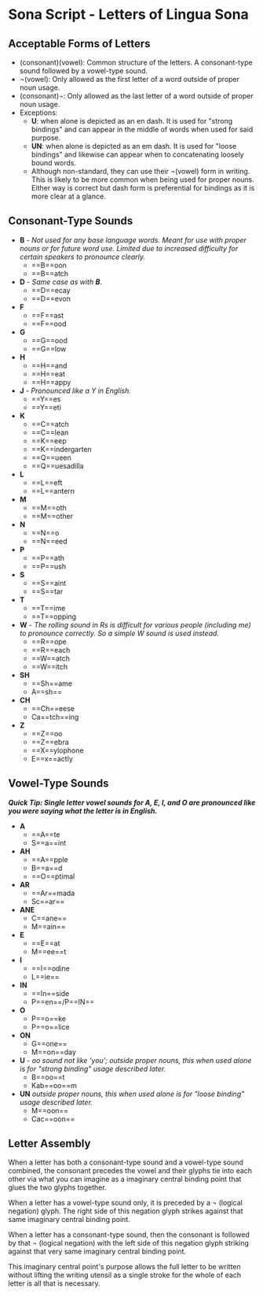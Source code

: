 # Sona Script - Letters of Lingua Sona

## Acceptable Forms of Letters
- (consonant)(vowel): Common structure of the letters. A consonant-type sound followed by a vowel-type sound. 
- ¬(vowel): Only allowed as the first letter of a word outside of proper noun usage. 
- (consonant)¬: Only allowed as the last letter of a word outside of proper noun usage. 
- Exceptions:
	- **U**: when alone is depicted as an en dash. It is used for "strong bindings" and can appear in the middle of words when used for said purpose.
	- **UN**: when alone is depicted as an em dash. It is used for "loose bindings" and likewise can appear when to concatenating loosely bound words.
	- Although non-standard, they can use their ¬(vowel) form in writing. This is likely to be more common when being used for proper nouns. Either way is correct but dash form is preferential for bindings as it is more clear at a glance.

## Consonant-Type Sounds
- **B** *- Not used for any base language words. Meant for use with proper nouns or for future word use. Limited due to increased difficulty for certain speakers to pronounce clearly.* 
	- ==B==oon
	- ==B==atch
- **D** *- Same case as with **B***.
	- ==D==ecay
	- ==D==evon
- **F**
	- ==F==ast
	- ==F==ood
- **G**
	- ==G==ood
	- ==G==low
- **H**
	- ==H==and
	- ==H==eat
	- ==H==appy
- **J** *- Pronounced like a Y in English.*
	- ==Y==es
	- ==Y==eti
- **K**
	- ==C==atch
	- ==C==lean
	- ==K==eep
	- ==K==indergarten 
	- ==Q==ueen
	- ==Q==uesadilla 
- **L**
	- ==L==eft
	- ==L==antern
- **M**
	- ==M==oth
	- ==M==other
- **N**
	- ==N==o
	- ==N==eed
- **P**
	- ==P==ath
	- ==P==ush
- **S**
	- ==S==aint
	- ==S==tar
- **T**
	- ==T==ime
	- ==T==opping
- **W** *- The rolling sound in Rs is difficult for various people (including me) to pronounce correctly. So a simple W sound is used instead.*
	- ==R==ope
	- ==R==each
	- ==W==atch
	- ==W==itch
- **SH**
	- ==Sh==ame
	- A==sh==
- **CH**
	- ==Ch==eese
	- Ca==tch==ing
- **Z**
	- ==Z==oo
	- ==Z==ebra
	- ==X==ylophone 
	- E==x==actly

## Vowel-Type Sounds
***Quick Tip: Single letter vowel sounds for A, E, I, and O are pronounced like you were saying what the letter is in English.***
- **A**
	- ==A==te
	- S==a==int
- **AH**
	- ==A==pple
	- B==a==d
	- ==O==ptimal
- **AR**
	- ==Ar==mada
	- Sc==ar==
- **ANE**
	- C==ane==
	- M==ain==
- **E**
	- ==E==at
	- M==ee==t
- **I**
	- ==I==odine
	- L==ie==
- **IN**
	- ==In==side
	- P==en==/P==IN==
- **O**
	- P==o==ke
	- P==o==lice
- **ON**
	- G==one==
	- M==on==day
- **U** *- oo sound not like 'you'; outside proper nouns, this when used alone is for "strong binding" usage described later.* 
	- B==oo==t
	- Kab==oo==m
- **UN** *outside proper nouns, this when used alone is for "loose binding" usage described later.*
	- M==oon==
	- Cac==oon==

## Letter Assembly
When a letter has both a consonant-type sound and a vowel-type sound combined, the consonant precedes the vowel and their glyphs tie into each other via what you can imagine as a imaginary central binding point that glues the two glyphs together.

When a letter has a vowel-type sound only, it is preceded by a ¬ (logical negation) glyph. The right side of this negation glyph strikes against that same imaginary central binding point. 

When a letter has a consonant-type sound, then the consonant is followed by that ¬ (logical negation) with the left side of this negation glyph striking against that very same imaginary central binding point. 

This imaginary central point's purpose allows the full letter to be written without lifting the writing utensil as a single stroke for the whole of each letter is all that is necessary.